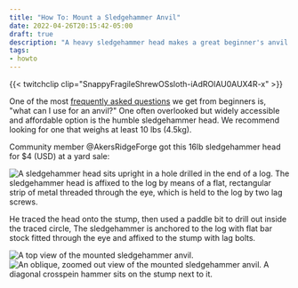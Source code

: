 ```yaml
---
title: "How To: Mount a Sledgehammer Anvil"
date: 2022-04-26T20:15:42-05:00
draft: true
description: "A heavy sledgehammer head makes a great beginner's anvil. Here's one way to make sure yours is mounted properly."
tags:
- howto
---
```

{{< twitchclip clip="SnappyFragileShrewOSsloth-iAdROlAU0AUX4R-x" >}}

One of the most [frequently asked questions](/pages/getting_started/faq) we get from beginners is, "what can I use for an anvil?" One often overlooked but widely accessible and affordable option is the humble sledgehammer head. We recommend looking for one that weighs at least 10 lbs (4.5kg).

Community member @AkersRidgeForge got this 16lb sledgehammer head for $4 (USD) at a yard sale:

![A sledgehammer head sits upright in a hole drilled in the end of a log. The sledgehammer head is affixed to the log by means of a flat, rectangular strip of metal threaded through the eye, which is held to the log by two lag screws.](/images/sledge-mount-1.jpg)

He traced the head onto the stump, then used a paddle bit to drill out inside the traced circle, The sledgehammer is anchored to the log with flat bar stock fitted through the eye and affixed to the stump with lag bolts.

![A top view of the mounted sledgehammer anvil.](/images/sledge-mount-2.jpg)
![An oblique, zoomed out view of the mounted sledgehammer anvil. A diagonal crosspein hammer sits on the stump next to it.](/images/sledge-mount-3.jpg)
